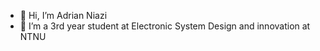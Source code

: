 - 👋 Hi, I’m Adrian Niazi  
- 🌱 I’m a 3rd year student at Electronic System Design and innovation at NTNU

<!---
adrianiaz/adrianiaz is a ✨ special ✨ repository because its `README.md` (this file) appears on your GitHub profile.
You can click the Preview link to take a look at your changes.
--->
